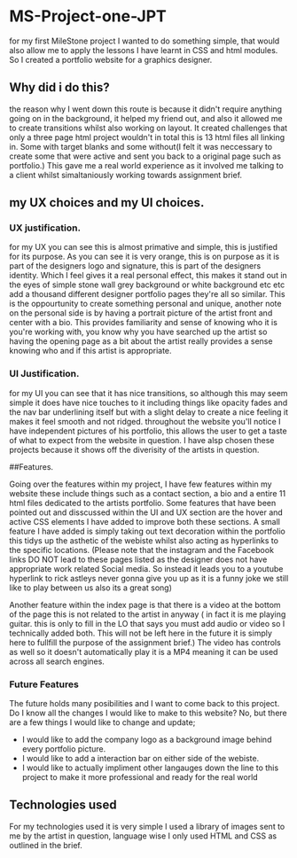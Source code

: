 # MS-Project-one-JPT

for my first MileStone project I wanted to do something simple, that would also allow me to apply the lessons I have learnt in CSS and html modules.
So I created a portfolio website for a graphics designer.

## Why did i do this?

the reason why I went down this route is because it didn't require anything going on in the background, it helped my friend out, and also it allowed me to create transitions
whilst also working on layout. It created challenges that only a three page html project wouldn't in total this is 13 html files all linking in. Some with target blanks
and some without(I felt it was neccessary to create some that were active and sent you back to a original page such as portfolio.) This gave me a real world experience
as it involved me talking to a client whilst simaltaniously working towards assignment brief.

## my UX choices and my UI choices.

### UX justification. 
for my UX you can see this is almost primative and simple, this is justified for its purpose. As you can see it is very orange, this is on purpose as it is part of
the designers logo and signature, this is part of the designers identity. Which I feel gives it a real personal effect, this makes it stand out in the eyes of simple
stone wall grey background or white background etc etc add a thousand different designer portfolio pages they're all so similar. This is the oppourtunity to create something
personal and unique, another note on the personal side is by having a portrait picture of the artist front and center with a bio. This provides familiarity and sense of knowing
who it is you're working with, you know why you have searched up the artist so having the opening page as a bit about the artist really provides a sense knowing who and if this
artist is appropriate.

### UI Justification.
for my UI you can see that it has nice transitions, so although this may seem simple it does have nice touches to it including things like opacity fades and the nav bar
underlining itself but with a slight delay to create a nice feeling it makes it feel smooth and not ridged. throughout the website you'll notice I have independent pictures
of his portfolio, this allows the user to get a taste of what to expect from the website in question. I have alsp chosen these projects because it shows off the diverisity 
of the artists in question.

##Features.

Going over the features within my project, I have few features within my website these include things such as a contact section, a bio and a entire 11 html files dedicated to the
artists portfolio. Some features that have been pointed out and disscussed within the UI and UX section are the hover and active CSS elements I have added to improve both these
sections. A small feature I have added is simply taking out text decoration within the portfolio this tidys up the asthetic of the webiste whilst also acting as hyperlinks to
the specific locations. (Please note that the instagram and the Facebook links DO NOT lead to these pages listed as the designer does not have appropriate work related Social 
media. So instead it leads you to a youtube hyperlink to rick astleys never gonna give you up as it is a funny joke we still like to play between us also its a great song)

Another feature within the index page is that there is a video at the bottom of the page this is not related to the artist in anyway ( in fact it is me playing guitar.
this is only to fill in the LO that says you must add audio or video so I technically added both. This will not be left here in the future it is simply here to fullfill the 
purpose of the assignment brief.) The video has controls as well so it doesn't automatically play it is a MP4 meaning it can be used across all search engines. 

### Future Features

The future holds many posibilities and I want to come back to this project. Do I know all the changes I would like to make to this website? No, but there are a few things
I would like to change and update;
 
 * I would like to add the company logo as a background image behind every portfolio picture. 
 * I would like to add a interaction bar on either side of the webiste. 
 * I would like to actually impliment other langauges down the line to this project to make it more professional and ready for the real world

## Technologies used

For my technologies used it is very simple I used a library of images sent to me by the artist in question, language wise I only used HTML and CSS as outlined in the brief.

 
